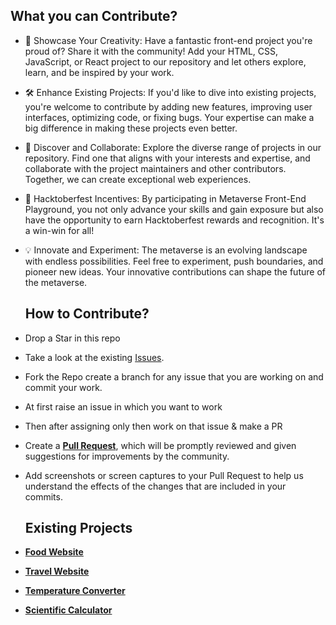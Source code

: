 ## What you can  Contribute?

- 🎨 Showcase Your Creativity: Have a fantastic front-end project you're proud of? Share it with the community! Add your HTML, CSS, JavaScript, or React project to our repository and let others explore, learn, and be inspired by your work.

- 🛠️ Enhance Existing Projects: If you'd like to dive into existing projects, you're welcome to contribute by adding new features, improving user interfaces, optimizing code, or fixing bugs. Your expertise can make a big difference in making these projects even better.

- 🧐 Discover and Collaborate: Explore the diverse range of projects in our repository. Find one that aligns with your interests and expertise, and collaborate with the project maintainers and other contributors. Together, we can create exceptional web experiences.

- 🚀 Hacktoberfest Incentives: By participating in Metaverse Front-End Playground, you not only advance your skills and gain exposure but also have the opportunity to earn Hacktoberfest rewards and recognition. It's a win-win for all!

- 💡 Innovate and Experiment: The metaverse is an evolving landscape with endless possibilities. Feel free to experiment, push boundaries, and pioneer new ideas. Your innovative contributions can shape the future of the metaverse.

  ## How to Contribute?
- Drop a Star in this repo
- Take a look at the existing [Issues](https://github.com/apu52/METAVERSE/issues). 
- Fork the Repo create a branch for any issue that you are working on and commit your work.
- At first raise an issue in which you want to work
- Then after assigning only then work on that issue & make a PR 
- Create a [**Pull Request**](https://github.com/apu52/METAVERSE/pulls), which will be promptly reviewed and given suggestions for improvements by the community.
- Add screenshots or screen captures to your Pull Request to help us understand the effects of the changes that are included in your commits.

  ## Existing Projects
- [**Food Website**](https://65072ad6fbb37b52ebcf0b6c--radiant-macaron-33a884.netlify.app/#)
- [**Travel Website**](https://64b13e4df4a6c611742591dc--jovial-creponne-00efd5.netlify.app/)
- [**Temperature Converter**](https://apu52.github.io/Temperature_Converter/)
- [**Scientific Calculator**](https://64fb629c05e2893c33d49429--thunderous-moxie-6ff646.netlify.app/)
